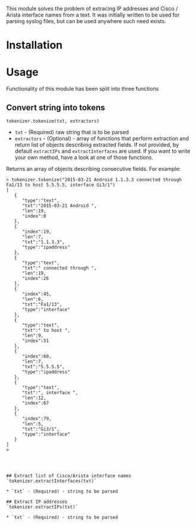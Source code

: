 This module solves the problem of extracing IP addresses and Cisco / Arista interface names from a text. It was initially written to be used for parsing syslog files, but can be used anywhere such need exists.


# Installation


# Usage 
Functionality of this module has been split into three functions
## Convert string into tokens
```
tokenizer.tokenize(txt, extractors)
```
* `txt` - (Required) raw string that is to be parsed
* `extractors` - (Optional) - array of functions that perform extraction and return list of objects describing extracted fields. If not provided, by default `extractIPs` and `extractInterfaces` are used. If you want to write your own method, have a look at one of those functions.

Returns an array of objects describing consecutive fields. For example:
```
> tokenizer.tokenize("2015-03-21 Android 1.1.3.3 connected through Fa1/13 to host 5.5.5.5, interface Gi3/1")
[
   {
      "type":"text",
      "txt":"2015-03-21 Android ",
      "len":19,
      "index":0
   },
   {
      "index":19,
      "len":7,
      "txt":"1.1.3.3",
      "type":"ipaddress"
   },
   {
      "type":"text",
      "txt":" connected through ",
      "len":19,
      "index":26
   },
   {
      "index":45,
      "len":6,
      "txt":"Fa1/13",
      "type":"interface"
   },
   {
      "type":"text",
      "txt":" to host ",
      "len":9,
      "index":51
   },
   {
      "index":60,
      "len":7,
      "txt":"5.5.5.5",
      "type":"ipaddress"
   },
   {
      "type":"text",
      "txt":", interface ",
      "len":12,
      "index":67
   },
   {
      "index":79,
      "len":5,
      "txt":"Gi3/1",
      "type":"interface"
   }
]
>




## Extract list of Cisco/Arista interface names
`tokenizer.extractInterfaces(txt)`

* `txt` - (Required) - string to be parsed

## Extract IP addresses
`tokenizer.extractIPs(txt)`

* `txt` - (Required) - string to be parsed
